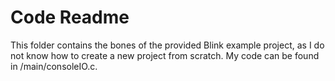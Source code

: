 # Code Readme

This folder contains the bones of the provided Blink example project, as I do not know how to create a new project from scratch. My code can be found in /main/consoleIO.c.
